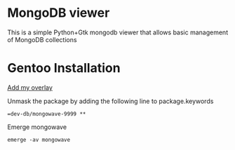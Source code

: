MongoDB viewer
==========

This is a simple Python+Gtk mongodb viewer that allows basic management of MongoDB collections

Gentoo Installation
==========

[Add my overlay](https://github.com/igor-petruk/custom-overlay)

Unmask the package by adding the following line to package.keywords 

`=dev-db/mongowave-9999 **`

Emerge mongowave

`emerge -av mongowave`

